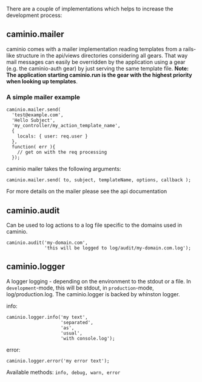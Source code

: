 There are a couple of implementations which helps to increase the development process:

## caminio.mailer

caminio comes with a mailer implementation reading templates from a rails-like structure in the api/views directories considering all gears. That way mail messages can easily be overridden by the application using a gear (e.g. the caminio-auth gear) by just serving the same template file. __Note: The application starting caminio.run is the gear with the highest priority when looking up templates__.

### A simple mailer example

    caminio.mailer.send(
      'test@example.com',
      'Hello Subject',
      'my_controller/my_action_template_name',
      {
        locals: { user: req.user }
      },
      function( err ){
        // get on with the req processing
      });

caminio mailer takes the following arguments:

    caminio.mailer.send( to, subject, templateName, options, callback );

For more details on the mailer please see the api documentation

## caminio.audit

Can be used to log actions to a log file specific to the domains used in caminio.

    caminio.audit('my-domain.com', 
                  'this will be logged to log/audit/my-domain.com.log');

## caminio.logger

A logger logging - depending on the environment to the stdout or a file. In `development`-mode, this will be
stdout, in `production`-mode, log/production.log. The caminio.logger is backed by whinston logger.

info:

    caminio.logger.info('my text', 
                        'separated', 
                        'as', 
                        'usual', 
                        'with console.log');

error:

    caminio.logger.error('my error text');

Available methods: `info, debug, warn, error`
